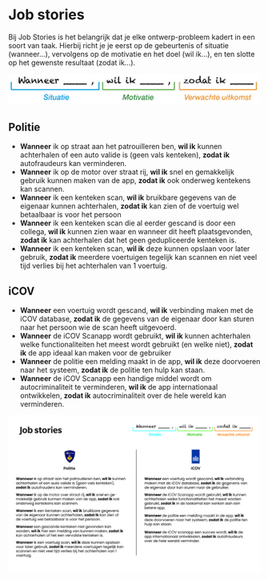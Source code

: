 # Job stories

Bij Job Stories is het belangrijk dat je elke ontwerp-probleem kadert in een soort van taak. Hierbij richt je je eerst op de gebeurtenis of situatie (wanneer...), vervolgens op de motivatie en het doel (wil ik...), en ten slotte op het gewenste resultaat (zodat ik...).

![](<../../.gitbook/assets/image (6) (1) (1) (1) (1).png>)

## Politie

* **Wanneer** ik op straat aan het patrouilleren ben, **wil ik** kunnen achterhalen of een auto valide is (geen vals kenteken), **zodat ik** autofraudeurs kan verminderen.
* **Wanneer** ik op de motor over straat rij, **wil ik** snel en gemakkelijk gebruik kunnen maken van de app, **zodat ik** ook onderweg kentekens kan scannen.
* **Wanneer** ik een kenteken scan, **wil ik** bruikbare gegevens van de eigenaar kunnen achterhalen, **zodat ik** kan zien of de voertuig wel betaalbaar is voor het persoon
* **Wanneer** ik een kenteken scan die al eerder gescand is door een collega, **wil ik** kunnen zien waar en wanneer dit heeft plaatsgevonden, **zodat ik** kan achterhalen dat het geen gedupliceerde kenteken is.
* **Wanneer** ik een kenteken scan, **wil ik** deze kunnen opslaan voor later gebruik, **zodat ik** meerdere voertuigen tegelijk kan scannen en niet veel tijd verlies bij het achterhalen van 1 voertuig.

## iCOV

* **Wanneer** een voertuig wordt gescand, **wil ik** verbinding maken met de iCOV database, **zodat ik** de gegevens van de eigenaar door kan sturen naar het persoon wie de scan heeft uitgevoerd.
* **Wanneer** de iCOV Scanapp wordt gebruikt, **wil ik** kunnen achterhalen welke functionaliteiten het meest wordt gebruikt (en welke niet), **zodat ik** de app ideaal kan maken voor de gebruiker
* **Wanneer** de politie een melding maakt in de app, **wil ik** deze doorvoeren naar het systeem, **zodat ik** de politie ten hulp kan staan.
* **Wanneer** de iCOV Scanapp een handige middel wordt om autocriminaliteit te verminderen, **wil ik** de app internationaal ontwikkelen, **zodat ik** autocriminaliteit over de hele wereld kan verminderen.

![](../../.gitbook/assets/job-stories-01.jpg)
